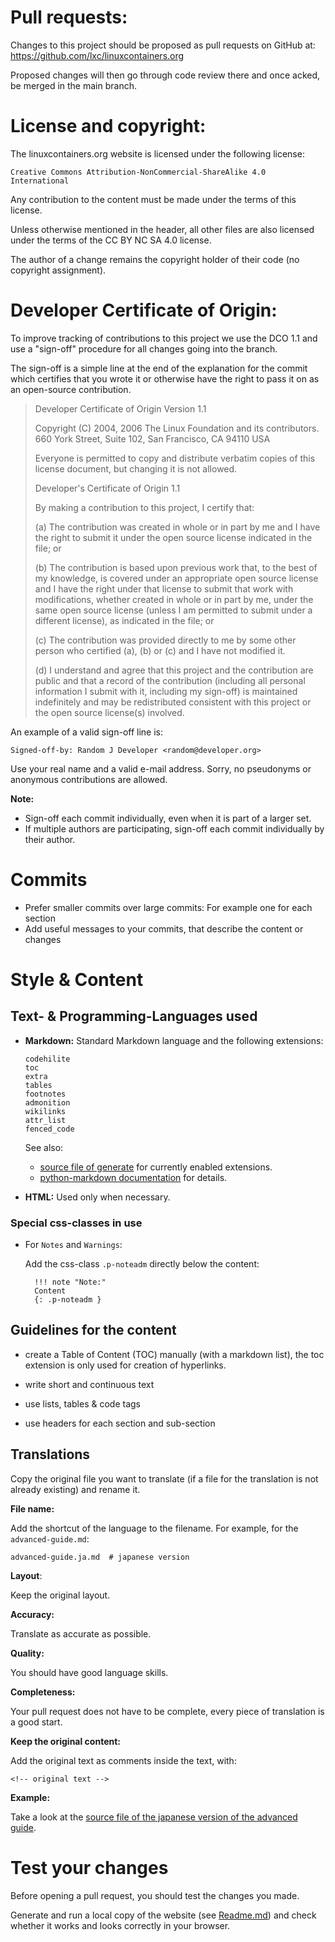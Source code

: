# Pull requests:

Changes to this project should be proposed as pull requests on GitHub
at: https://github.com/lxc/linuxcontainers.org

Proposed changes will then go through code review there and once acked,
be merged in the main branch.


# License and copyright:

The linuxcontainers.org website is licensed under the following license:

    Creative Commons Attribution-NonCommercial-ShareAlike 4.0 International

Any contribution to the content must be made under the terms of this license.


Unless otherwise mentioned in the header, all other files are also
licensed under the terms of the CC BY NC SA 4.0 license.


The author of a change remains the copyright holder of their code
(no copyright assignment).


# Developer Certificate of Origin:

To improve tracking of contributions to this project we use the DCO 1.1
and use a "sign-off" procedure for all changes going into the branch.

The sign-off is a simple line at the end of the explanation for the
commit which certifies that you wrote it or otherwise have the right
to pass it on as an open-source contribution.

> Developer Certificate of Origin
> Version 1.1
>
> Copyright (C) 2004, 2006 The Linux Foundation and its contributors.
> 660 York Street, Suite 102,
> San Francisco, CA 94110 USA
>
> Everyone is permitted to copy and distribute verbatim copies of this
> license document, but changing it is not allowed.
>
> Developer's Certificate of Origin 1.1
>
> By making a contribution to this project, I certify that:
>
> (a) The contribution was created in whole or in part by me and I
>     have the right to submit it under the open source license
>     indicated in the file; or
>
> (b) The contribution is based upon previous work that, to the best
>     of my knowledge, is covered under an appropriate open source
>     license and I have the right under that license to submit that
>     work with modifications, whether created in whole or in part
>     by me, under the same open source license (unless I am
>     permitted to submit under a different license), as indicated
>     in the file; or
>
> (c) The contribution was provided directly to me by some other
>     person who certified (a), (b) or (c) and I have not modified
>     it.
>
> (d) I understand and agree that this project and the contribution
>     are public and that a record of the contribution (including all
>     personal information I submit with it, including my sign-off) is
>     maintained indefinitely and may be redistributed consistent with
>     this project or the open source license(s) involved.

An example of a valid sign-off line is:

    Signed-off-by: Random J Developer <random@developer.org>

Use your real name and a valid e-mail address.
Sorry, no pseudonyms or anonymous contributions are allowed.

**Note:**
* Sign-off each commit individually, even when it is part of a larger set.
* If multiple authors are participating, sign-off each commit individually by their author.

# Commits

* Prefer smaller commits over large commits: For example one for each section
* Add useful messages to your commits, that describe the content or changes

# Style & Content

## Text- & Programming-Languages used

* **Markdown:** 
  Standard Markdown language and the following extensions:

   ```
   codehilite
   toc
   extra
   tables
   footnotes
   admonition
   wikilinks
   attr_list
   fenced_code
   ```

   See also:

   * [source file of generate](https://github.com/lxc/linuxcontainers.org/blob/master/generate) for currently enabled extensions.
   * [python-markdown documentation](https://python-markdown.github.io/extensions/) for details.

* **HTML:** Used only when necessary.

### Special css-classes in use

* For `Notes` and `Warnings`:

  Add the css-class `.p-noteadm` directly below the content:

  ```
    !!! note "Note:"
	Content
	{: .p-noteadm }
  ```


## Guidelines for the content

* create a Table of Content (TOC) manually (with a markdown list), the toc extension is only used for creation of hyperlinks.

* write short and continuous text
* use lists, tables & code tags 
* use headers for each section and sub-section

## Translations

Copy the original file you want to translate (if a file for the translation is not already existing) and rename it.

**File name:**

Add the shortcut of the language to the filename.
For example, for the `advanced-guide.md`:

    advanced-guide.ja.md  # japanese version

**Layout**:

Keep the original layout.

**Accuracy:**

Translate as accurate as possible.

**Quality:**

You should have good language skills.

**Completeness:**

Your pull request does not have to be complete, every piece of translation is a good start.

**Keep the original content:**

Add the original text as comments inside the text, with:

`<!-- original text -->`

**Example:** 

Take a look at the [source file of the japanese version of the advanced guide](https://raw.githubusercontent.com/lxc/linuxcontainers.org/master/content/lxd/advanced-guide.ja.md).

# Test your changes

Before opening a pull request, you should test the changes you made.

Generate and run a local copy of the website (see [Readme.md](README.md)) and check whether it works and looks correctly in your browser.


